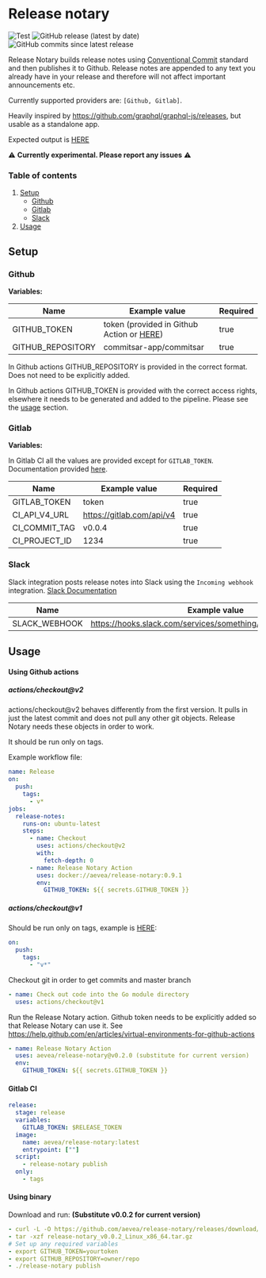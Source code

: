 # Release notary

![Test](https://github.com/aevea/release-notary/workflows/Test/badge.svg)
![GitHub release (latest by date)](https://img.shields.io/github/v/release/aevea/release-notary?style=flat-square)
![GitHub commits since latest release](https://img.shields.io/github/commits-since/aevea/release-notary/latest?style=flat-square)

Release Notary builds release notes using [Conventional Commit](https://www.conventionalcommits.org/) standard and then publishes it to Github. Release notes are appended to any text you already have in your release and therefore will not affect important announcements etc.

Currently supported providers are: `[Github, Gitlab]`.

Heavily inspired by https://github.com/graphql/graphql-js/releases, but usable as a standalone app.

Expected output is [HERE](./expected-output.md)

:warning: **Currently experimental. Please report any issues** :warning:

### Table of contents

1. [Setup](#setup)
   - [Github](#github)
   - [Gitlab](#gitlab)
   - [Slack](#slack)
2. [Usage](#usage)

## Setup

### Github

**Variables:**

| Name              | Example value                                                                                                                          | Required |
| ----------------- | -------------------------------------------------------------------------------------------------------------------------------------- | -------- |
| GITHUB_TOKEN      | token (provided in Github Action or [HERE](https://help.github.com/en/articles/creating-a-personal-access-token-for-the-command-line)) | true     |
| GITHUB_REPOSITORY | commitsar-app/commitsar                                                                                                                | true     |

In Github actions GITHUB_REPOSITORY is provided in the correct format. Does not need to be explicitly added.

In Github actions GITHUB_TOKEN is provided with the correct access rights, elsewhere it needs to be generated and added to the pipeline. Please see the [usage](#usage) section.

### Gitlab

**Variables:**

In Gitlab CI all the values are provided except for `GITLAB_TOKEN`. Documentation provided [here](https://docs.gitlab.com/ee/ci/variables/predefined_variables.html).

| Name          | Example value             | Required |
| ------------- | ------------------------- | -------- |
| GITLAB_TOKEN  | token                     | true     |
| CI_API_V4_URL | https://gitlab.com/api/v4 | true     |
| CI_COMMIT_TAG | v0.0.4                    | true     |
| CI_PROJECT_ID | 1234                      | true     |

### Slack

Slack integration posts release notes into Slack using the `Incoming webhook` integration. [Slack Documentation](https://api.slack.com/messaging/webhooks)

| Name          | Example value                                                  | Required |
| ------------- | -------------------------------------------------------------- | -------- |
| SLACK_WEBHOOK | https://hooks.slack.com/services/something/something/something | false    |

## Usage

#### Using Github actions

##### actions/checkout@v2

actions/checkout@v2 behaves differently from the first version. It pulls in just the latest commit and does not pull any other git objects. Release Notary needs these objects in order to work.

It should be run only on tags.

Example workflow file:

```yaml
name: Release
on:
  push:
    tags:
      - v*
jobs:
  release-notes:
    runs-on: ubuntu-latest
    steps:
      - name: Checkout
        uses: actions/checkout@v2
        with:
          fetch-depth: 0
      - name: Release Notary Action
        uses: docker://aevea/release-notary:0.9.1
        env:
          GITHUB_TOKEN: ${{ secrets.GITHUB_TOKEN }}
```

##### actions/checkout@v1

Should be run only on tags, example is [HERE](https://github.com/aevea/commitsar/blob/master/.github/workflows/release.yml):

```yml
on:
  push:
    tags:
      - "v*"
```

Checkout git in order to get commits and master branch

```yml
- name: Check out code into the Go module directory
  uses: actions/checkout@v1
```

Run the Release Notary action. Github token needs to be explicitly added so that Release Notary can use it. See https://help.github.com/en/articles/virtual-environments-for-github-actions

```yml
- name: Release Notary Action
  uses: aevea/release-notary@v0.2.0 (substitute for current version)
  env:
    GITHUB_TOKEN: ${{ secrets.GITHUB_TOKEN }}
```

#### Gitlab CI

```yml
release:
  stage: release
  variables:
    GITLAB_TOKEN: $RELEASE_TOKEN
  image:
    name: aevea/release-notary:latest
    entrypoint: [""]
  script:
    - release-notary publish
  only:
    - tags
```

#### Using binary

Download and run: **(Substitute v0.0.2 for current version)**

```yml
- curl -L -O https://github.com/aevea/release-notary/releases/download/v0.0.2/release-notary_v0.0.2_Linux_x86_64.tar.gz
- tar -xzf release-notary_v0.0.2_Linux_x86_64.tar.gz
# Set up any required variables
- export GITHUB_TOKEN=yourtoken
- export GITHUB_REPOSITORY=owner/repo
- ./release-notary publish
```
